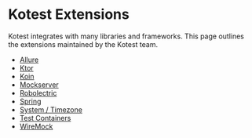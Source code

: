 Kotest Extensions
====================


Kotest integrates with many libraries and frameworks. This page outlines the extensions maintained by the Kotest team.

* [Allure](https://kotest.io/docs/framework/extensions/allure.html)
* [Ktor](https://kotest.io/docs/framework/extensions/ktor.html)
* [Koin](https://kotest.io/docs/framework/extensions/koin.html)
* [Mockserver](https://kotest.io/docs/framework/extensions/mockserver.html)
* [Robolectric](https://kotest.io/docs/framework/extensions/robolectric.html)
* [Spring](https://kotest.io/docs/framework/extensions/spring.html)
* [System / Timezone](https://kotest.io/docs/framework/extensions/system_extensions.html)
* [Test Containers](https://kotest.io/docs/framework/extensions/test_containers.html)
* [WireMock](https://kotest.io/docs/framework/extensions/wiremock.html)
